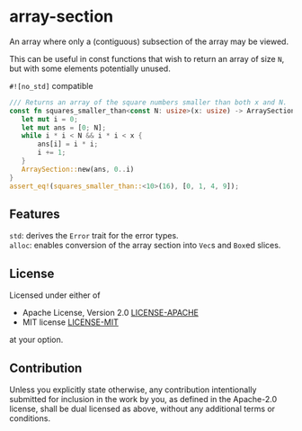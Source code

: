 # array-section

An array where only a (contiguous) subsection of the array may be viewed.

This can be useful in const functions that wish to return an array of size `N`,
but with some elements potentially unused.

`#![no_std]` compatible

 ```rust
/// Returns an array of the square numbers smaller than both x and N.
const fn squares_smaller_than<const N: usize>(x: usize) -> ArraySection<usize, N> {
    let mut i = 0;
    let mut ans = [0; N];
    while i * i < N && i * i < x {
        ans[i] = i * i;
        i += 1;
    }
    ArraySection::new(ans, 0..i)
}
assert_eq!(squares_smaller_than::<10>(16), [0, 1, 4, 9]);
```

## Features
`std`: derives the `Error` trait for the error types.  
`alloc`: enables conversion of the array section into `Vec`s and `Box`ed slices.

## License

Licensed under either of

 * Apache License, Version 2.0
   [LICENSE-APACHE](LICENSE-APACHE)
 * MIT license
   [LICENSE-MIT](LICENSE-MIT)

at your option.

## Contribution

Unless you explicitly state otherwise, any contribution intentionally submitted
for inclusion in the work by you, as defined in the Apache-2.0 license, shall be
dual licensed as above, without any additional terms or conditions.
